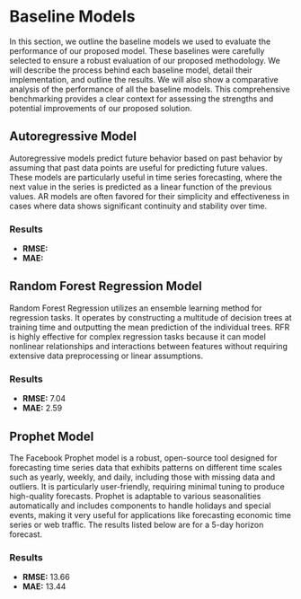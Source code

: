 # Baseline Models

In this section, we outline the baseline models we used to evaluate the performance of our proposed model. These baselines were carefully selected to ensure a robust evaluation of our proposed methodology. We will describe the process behind each baseline model, detail their implementation, and outline the results. We will also show a comparative analysis of the performance of all the baseline models. This comprehensive benchmarking provides a clear context for assessing the strengths and potential improvements of our proposed solution.

## Autoregressive Model
Autoregressive models predict future behavior based on past behavior by assuming that past data points are useful for predicting future values. These models are particularly useful in time series forecasting, where the next value in the series is predicted as a linear function of the previous values. AR models are often favored for their simplicity and effectiveness in cases where data shows significant continuity and stability over time.

### Results
* **RMSE:**
* **MAE:**

## Random Forest Regression Model
Random Forest Regression utilizes an ensemble learning method for regression tasks. It operates by constructing a multitude of decision trees at training time and outputting the mean prediction of the individual trees. RFR is highly effective for complex regression tasks because it can model nonlinear relationships and interactions between features without requiring extensive data preprocessing or linear assumptions.

### Results
* **RMSE:** 7.04
* **MAE:** 2.59

## Prophet Model
The Facebook Prophet model is a robust, open-source tool designed for forecasting time series data that exhibits patterns on different time scales such as yearly, weekly, and daily, including those with missing data and outliers. It is particularly user-friendly, requiring minimal tuning to produce high-quality forecasts. Prophet is adaptable to various seasonalities automatically and includes components to handle holidays and special events, making it very useful for applications like forecasting economic time series or web traffic. The results listed below are for a 5-day horizon forecast.

### Results
* **RMSE:** 13.66
* **MAE:** 13.44
